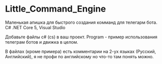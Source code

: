 # Little_Command_Engine
Маленькая апишка для быстрого создания комманд для телегарм бота. C# .NET Core 5, Visual Studio


Добавьте файлы c# (cs) в ваш проект.
Program - пример использования телеграм ботов и движка в целом.

В файлах (кроме примера) есть комментарии на 2-ух языках (Русский, Английский), я не профи по английскому но что-то там понять можно.
